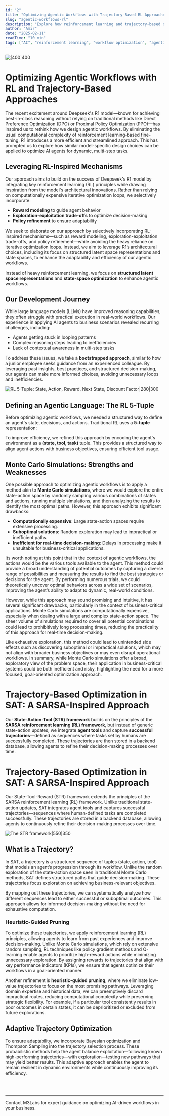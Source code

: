 ```yaml
---
id: "2"
title: "Optimizing Agentic Workflows with Trajectory-Based RL Approaches"
slug: "agentic-workflows-rl"
description: "Explore how reinforcement learning and trajectory-based optimization can enhance AI agent workflows, balancing efficiency and adaptability."
author: "Amir"
date: "2025-02-11"
readTime: "10 min"
tags: ["AI", "reinforcement learning", "workflow optimization", "agentic workflows"]
---
```


![|400|400](/images/articles/index.png)

# Optimizing Agentic Workflows with RL and Trajectory-Based Approaches

The recent excitement around Deepseek's R1 model—known for achieving best-in-class reasoning without relying on traditional methods like Direct Preference Optimization (DPO) or Proximal Policy Optimization (PPO)—has inspired us to rethink how we design agentic workflows. By eliminating the usual computational complexity of reinforcement learning-based fine-tuning, R1 introduces a more efficient and streamlined approach. This has prompted us to explore how similar model-specific design choices can be applied to optimize AI agents for dynamic, multi-step tasks.

## Leveraging RL-Inspired Mechanisms

Our approach aims to build on the success of Deepseek's R1 model by integrating key reinforcement learning (RL) principles while drawing inspiration from the model's architectural innovations. Rather than relying on computationally expensive iterative optimization loops, we selectively incorporate:

- **Reward modeling** to guide agent behavior
- **Exploration-exploitation trade-offs** to optimize decision-making
- **Policy refinement** to ensure adaptability

We seek to elaborate on our approach by selectively incorporating RL-inspired mechanisms—such as reward modeling, exploration-exploitation trade-offs, and policy refinement—while avoiding the heavy reliance on iterative optimization loops. Instead, we aim to leverage R1’s architectural choices, including its focus on structured latent space representations and state spaces, to enhance the adaptability and efficiency of our agentic workflows.

Instead of heavy reinforcement learning, we focus on **structured latent space representations** and **state-space optimization** to enhance agentic workflows.

## Our Development Journey

While large language models (LLMs) have improved reasoning capabilities, they often struggle with practical execution in real-world workflows. Our experience in applying AI agents to business scenarios revealed recurring challenges, including:

- Agents getting stuck in looping patterns
- Complex reasoning steps leading to inefficiencies
- Lack of contextual awareness in multi-step tasks

To address these issues, we take a **bootstrapped approach**, similar to how a junior employee seeks guidance from an experienced colleague. By leveraging past insights, best practices, and structured decision-making, our agents can make more informed choices, avoiding unnecessary loops and inefficiencies.

![RL 5-Tuple: State, Action, Reward, Next State, Discount Factor|280|300](/images/articles/rl.png)

## Defining an Agentic Language: The RL 5-Tuple

Before optimizing agentic workflows, we needed a structured way to define an agent's state, decisions, and actions. Traditional RL uses a **5-tuple** representation:

To improve efficiency, we refined this approach by encoding the agent's environment as a **(state, tool, task)** tuple. This provides a structured way to align agent actions with business objectives, ensuring efficient tool usage.

## Monte Carlo Simulations: Strengths and Weaknesses

One possible approach to optimizing agentic workflows is to apply a method akin to **Monte Carlo simulations**, where we would explore the entire state-action space by randomly sampling various combinations of states and actions, running multiple simulations, and then analyzing the results to identify the most optimal paths. However, this approach exhibits significant drawbacks:

- **Computationally expensive**: Large state-action spaces require extensive processing.
- **Suboptimal solutions**: Random exploration may lead to impractical or inefficient paths.
- **Inefficient for real-time decision-making**: Delays in processing make it unsuitable for business-critical applications.

Its worth noting at this point that in the context of agentic workflows, the actions would be the various tools available to the agent. This method could provide a broad understanding of potential outcomes by capturing a diverse range of possibilities and measuring the results to find the best strategies or decisions for the agent. By performing numerous trials, we could theoretically uncover optimal behaviors across a wide set of scenarios, improving the agent’s ability to adapt to dynamic, real-world conditions.

However, while this approach may sound promising and intuitive, it has several significant drawbacks, particularly in the context of business-critical applications. Monte Carlo simulations are computationally expensive, especially when dealing with a large and complex state-action space. The sheer volume of simulations required to cover all potential combinations could lead to prohibitively long processing times, reducing the practicality of this approach for real-time decision-making. 

Like exhaustive exploration, this method could lead to unintended side effects such as discovering suboptimal or impractical solutions, which may not align with broader business objectives or may even disrupt operational workflows. In summary, while Monte Carlo simulations offer a broad, exploratory view of the problem space, their application in business-critical systems could be both inefficient and risky, highlighting the need for a more focused, goal-oriented optimization approach.

# **Trajectory-Based Optimization in SAT: A SARSA-Inspired Approach**

Our **State-Action-Tool (STR) framework** builds on the principles of the **SARSA reinforcement learning (RL) framework**, but instead of generic state-action updates, we integrate **agent tools** and capture **successful trajectories**—defined as sequences where tasks set by humans are successfully completed. These trajectories are then stored in a backend database, allowing agents to refine their decision-making processes over time.

# Trajectory-Based Optimization in SAT: A SARSA-Inspired Approach

Our State-Tool-Reward (STR) framework extends the principles of the SARSA reinforcement learning (RL) framework. Unlike traditional state-action updates, SAT integrates agent tools and captures successful trajectories—sequences where human-defined tasks are completed successfully. These trajectories are stored in a backend database, allowing agents to continuously refine their decision-making processes over time.

![The STR framework|550|350](/images/articles/STR.png)

## What is a Trajectory?

In SAT, a trajectory is a structured sequence of tuples (state, action, tool) that models an agent’s progression through its workflow. Unlike the random exploration of the state-action space seen in traditional Monte Carlo methods, SAT defines structured paths that guide decision-making. These trajectories focus exploration on achieving business-relevant objectives.

By mapping out these trajectories, we can systematically analyze how different sequences lead to either successful or suboptimal outcomes. This approach allows for informed decision-making without the need for exhaustive computation.

### Heuristic-Guided Pruning

To optimize these trajectories, we apply reinforcement learning (RL) principles, allowing agents to learn from past experiences and improve decision-making. Unlike Monte Carlo simulations, which rely on extensive random sampling, RL techniques like policy gradient methods and Q-learning enable agents to prioritize high-reward actions while minimizing unnecessary exploration. By assigning rewards to trajectories that align with key performance indicators (KPIs), we ensure that agents optimize their workflows in a goal-oriented manner.

Another refinement is **heuristic-guided pruning**, where we eliminate low-value trajectories to focus on the most promising pathways. Leveraging domain expertise and historical data, we can preemptively discard impractical routes, reducing computational complexity while preserving strategic flexibility. For example, if a particular tool consistently results in poor outcomes in certain states, it can be deprioritized or excluded from future explorations.

## Adaptive Trajectory Optimization

To ensure adaptability, we incorporate Bayesian optimization and Thompson Sampling into the trajectory selection process. These probabilistic methods help the agent balance exploitation—following known high-performing trajectories—with exploration—testing new pathways that may yield better results. This adaptive approach enables the agent to remain resilient in dynamic environments while continuously improving its efficiency.


<br><br>


---
Contact M3Labs for expert guidance on optimizing AI-driven workflows in your business.
